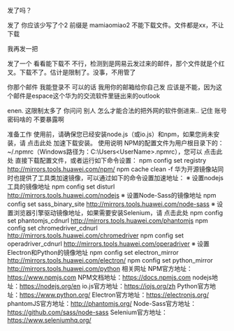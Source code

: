 发了吗？

发了 你应该少写了个2  前缀是 mamiaomiao2
不能下载文件。文件都是xx，不让下载

我再发一把 

发了一个 看看能下载不 
不行，检测到是网易云发过来的邮件，那个文件就是个红叉。下载不了。估计是限制了。没事，不用管了

你那个邮件  我能登录不 可以的话  我用你的邮箱给你自己发
应该是不能，因为这个邮件是espace这个华为的交流软件里链出来的outlook

enen.  这限制太多了 你问问 别人 怎么才能合法的把外网的软件倒进来.. 记住 账号密码啥的 不要暴露啊

准备工作
使用前，请确保您已经安装node.js（或io.js）和npm，如果您尚未安装，请 点击此处 加速下载安装。
使用说明
NPM的配置文件为用户根目录下的：~/.npmrc（Windows路径为：C:\Users\<UserName>\.npmrc），您可以 点击此处 直接下载配置文件，或者运行如下命令设置：
npm config set registry http://mirrors.tools.huawei.com/npm/
npm cache clean -f
华为开源镜像站同时也提供了工具类加速镜像，可以通过如下的命令设置加速地址：
※ 设置nodejs工具的镜像地址
npm config set disturl http://mirrors.tools.huawei.com/nodejs
※ 设置Node-Sass的镜像地址
npm config set sass_binary_site http://mirrors.tools.huawei.com/node-sass
※ 设置浏览器引擎驱动镜像地址，如果需要安装Selenium，请 点击此处
npm config set phantomjs_cdnurl http://mirrors.tools.huawei.com/phantomjs
npm config set chromedriver_cdnurl http://mirrors.tools.huawei.com/chromedriver
npm config set operadriver_cdnurl http://mirrors.tools.huawei.com/operadriver
※ 设置Electron和Python的镜像地址
npm config set electron_mirror http://mirrors.tools.huawei.com/electron/
npm config set python_mirror http://mirrors.tools.huawei.com/python
相关网址
NPM官方地址：https://www.npmjs.com
NPM文档地址：https://docs.npmjs.com
nodejs地址：https://nodejs.org/en
io.js官方地址：https://iojs.org/zh
Python官方地址：https://www.python.org/
Electron官方地址：https://electronjs.org/
phantomJS官方地址：http://phantomjs.org/
Node-Sass官方地址：https://github.com/sass/node-sass
Selenium官方地址：https://www.seleniumhq.org/
